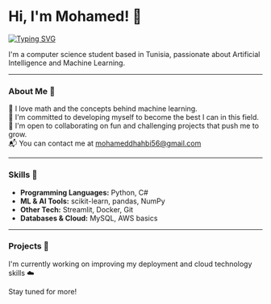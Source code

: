 # Hi, I'm Mohamed! 👋


[![Typing SVG](https://readme-typing-svg.demolab.com?font=Fira+Code&weight=700&duration=4989&pause=1000&color=7C47FF&width=435&lines=Aspiring+Data+Scientist;Aspiring+ML+Engineer+)](https://git.io/typing-svg)

I'm a computer science student based in Tunisia, passionate about Artificial Intelligence and Machine Learning.

---

### About Me 🙌

📐 I love math and the concepts behind machine learning.  
🚀 I'm committed to developing myself to become the best I can in this field.  
🤝 I'm open to collaborating on fun and challenging projects that push me to grow.  
📬 You can contact me at [mohameddhahbi56@gmail.com](mailto:mohameddhahbi56@gmail.com)

---

### Skills 🧠

- **Programming Languages:** Python, C#
- **ML & AI Tools:** scikit-learn, pandas, NumPy
- **Other Tech:** Streamlit, Docker, Git
- **Databases & Cloud:** MySQL, AWS basics

---

### Projects 🔧

I'm currently working on improving my deployment and cloud technology skills ☁️

Stay tuned for more!
